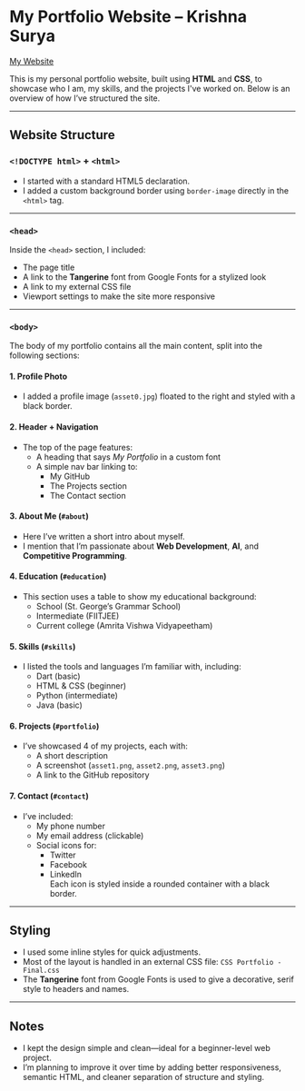# My Portfolio Website – Krishna Surya

[My Website](https://surya-132.github.io/)

This is my personal portfolio website, built using **HTML** and **CSS**, to showcase who I am, my skills, and the projects I've worked on. Below is an overview of how I’ve structured the site.

---

## Website Structure

### `<!DOCTYPE html>` + `<html>`
- I started with a standard HTML5 declaration.
- I added a custom background border using `border-image` directly in the `<html>` tag.

---

### `<head>`
Inside the `<head>` section, I included:
- The page title
- A link to the **Tangerine** font from Google Fonts for a stylized look
- A link to my external CSS file
- Viewport settings to make the site more responsive

---

### `<body>`
The body of my portfolio contains all the main content, split into the following sections:

#### 1. **Profile Photo**
- I added a profile image (`asset0.jpg`) floated to the right and styled with a black border.

#### 2. **Header + Navigation**
- The top of the page features:
  - A heading that says *My Portfolio* in a custom font
  - A simple nav bar linking to:
    - My GitHub
    - The Projects section
    - The Contact section

#### 3. **About Me (`#about`)**
- Here I’ve written a short intro about myself.
- I mention that I’m passionate about **Web Development**, **AI**, and **Competitive Programming**.

#### 4. **Education (`#education`)**
- This section uses a table to show my educational background:
  - School (St. George’s Grammar School)
  - Intermediate (FIITJEE)
  - Current college (Amrita Vishwa Vidyapeetham)

#### 5. **Skills (`#skills`)**
- I listed the tools and languages I’m familiar with, including:
  - Dart (basic)
  - HTML & CSS (beginner)
  - Python (intermediate)
  - Java (basic)

#### 6. **Projects (`#portfolio`)**
- I’ve showcased 4 of my projects, each with:
  - A short description
  - A screenshot (`asset1.png`, `asset2.png`, `asset3.png`)
  - A link to the GitHub repository

#### 7. **Contact (`#contact`)**
- I’ve included:
  - My phone number
  - My email address (clickable)
  - Social icons for:
    - Twitter
    - Facebook
    - LinkedIn  
  Each icon is styled inside a rounded container with a black border.

---

## Styling
- I used some inline styles for quick adjustments.
- Most of the layout is handled in an external CSS file: `CSS Portfolio - Final.css`
- The **Tangerine** font from Google Fonts is used to give a decorative, serif style to headers and names.

---

## Notes
- I kept the design simple and clean—ideal for a beginner-level web project.
- I’m planning to improve it over time by adding better responsiveness, semantic HTML, and cleaner separation of structure and styling.
